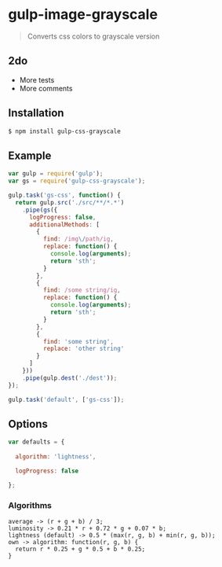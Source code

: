 # gulp-image-grayscale

> Converts css colors to grayscale version

## 2do

* More tests
* More comments

## Installation

```bash
$ npm install gulp-css-grayscale
```

## Example

```javascript
var gulp = require('gulp');
var gs = require('gulp-css-grayscale');

gulp.task('gs-css', function() {
  return gulp.src('./src/**/*.*')
    .pipe(gs({
      logProgress: false,
      additionalMethods: [
        {
          find: /img\/path/ig,
          replace: function() {
            console.log(arguments);
            return 'sth';
          }
        },
        {
          find: /some string/ig,
          replace: function() {
            console.log(arguments);
            return 'sth';
          }
        },
        {
          find: 'some string',
          replace: 'other string'
        }
      ]
    }))
    .pipe(gulp.dest('./dest'));
});

gulp.task('default', ['gs-css']);
```

## Options

```javascript
var defaults = {
    
  algorithm: 'lightness',

  logProgress: false

};
```

### Algorithms

```text
average -> (r + g + b) / 3;
luminosity -> 0.21 * r + 0.72 * g + 0.07 * b;
lightness (default) -> 0.5 * (max(r, g, b) + min(r, g, b));
own -> algorithm: function(r, g, b) {
  return r * 0.25 + g * 0.5 + b * 0.25;
}
```
